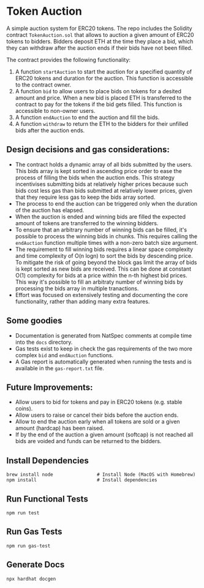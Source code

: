 # Token Auction

A simple auction system for ERC20 tokens.
The repo includes the Solidity contract `TokenAuction.sol` that allows to auction a given amount of ERC20 tokens to bidders.
Bidders deposit ETH at the time they place a bid, which they can withdraw after the auction ends if their bids have not been filled.

The contract provides the following functionality:

1. A function `startAuction` to start the auction for a specified quantity of ERC20 tokens and duration for the auction. This function is accessible to the contract owner. 
2. A function `bid` to allow users to place bids on tokens for a desited amount and price. When a new bid is placed ETH is transferred to the contract to pay for the tokens if the bid gets filled. This function is accessible to non-owner users.
3. A function `endAuction` to end the auction and fill the bids.
4. A function `withdraw` to return the ETH to the bidders for their unfilled bids after the auction ends.


## Design decisions and gas considerations:
- The contract holds a dynamic array of all bids submitted by the users. This bids array is kept sorted in ascending price order to ease the process of filling the bids when the auction ends. This strategy incentivises submitting bids at relatively higher prices because such bids cost less gas than bids submitted at relatively lower prices, given that they require less gas to keep the bids array sorted.
- The process to end the auction can be triggered only when the duration of the auction has elapsed.
- When the auction is ended and winning bids are filled the expected amount of tokens are transferred to the winning bidders.
- To ensure that an arbitrary number of winning bids can be filled, it's possible to process the winning bids in chunks. This requires calling the `endAuction` function multiple times with a non-zero batch size argument.
- The requirement to fill winning bids requires a linear space complexity and time complexity of O(n logn) to sort the bids by descending price. To mitigate the risk of going beyond the block gas limit the array of bids is kept sorted as new bids are received. This can be done at constant O(1) complexity for bids at a price within the n-th highest bid prices. This way it's possible to fill an arbitraty number of winning bids by processing the bids array in multiple tranactions.
- Effort was focused on extensively testing and documenting the core functionality, rather than adding many extra features.

## Some goodies
- Documentation is generated from NatSpec comments at compile time into the `docs` directory.
- Gas tests exist to keep in check the gas requirements of the two more complex `bid` and `endAuction` functions.
- A Gas report is automatically generated when running the tests and is available in the `gas-report.txt` file.


## Future Improvements:
- Allow users to bid for tokens and pay in ERC20 tokens (e.g. stable coins).
- Allow users to raise or cancel their bids before the auction ends.
- Allow to end the auction early when all tokens are sold or a given amount (hardcap) has been raised.
- If by the end of the auction a given amount (softcap) is not reached all bids are voided and funds can be returned to the bidders.


## Install Dependencies

```shell
brew install node                # Install Node (MacOS with Homebrew)
npm install                      # Install dependencies

```

## Run Functional Tests
```shell
npm run test
```

## Run Gas Tests
```shell
npm run gas-test
```

## Generate Docs
```shell
npx hardhat docgen
```